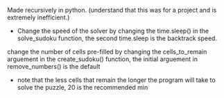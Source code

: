 Made recursively in python. (understand that this was for a project and is extremely inefficient.) 

- Change the speed of the solver by changing the time.sleep() in the solve_sudoku function, the second time.sleep is the backtrack speed. 

change the number of cells pre-filled by changing the cells_to_remain arguement in the create_sudoku() function, the initial arguement in remove_numbers() is the default
* note that the less cells that remain the longer the program will take to solve the puzzle, 20 is the recommended min
